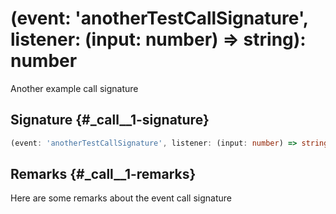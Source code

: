 # (event: 'anotherTestCallSignature', listener: (input: number) => string): number

Another example call signature  

## Signature {#_call__1-signature}

```typescript
(event: 'anotherTestCallSignature', listener: (input: number) => string): number;
```

## Remarks {#_call__1-remarks}

Here are some remarks about the event call signature  

